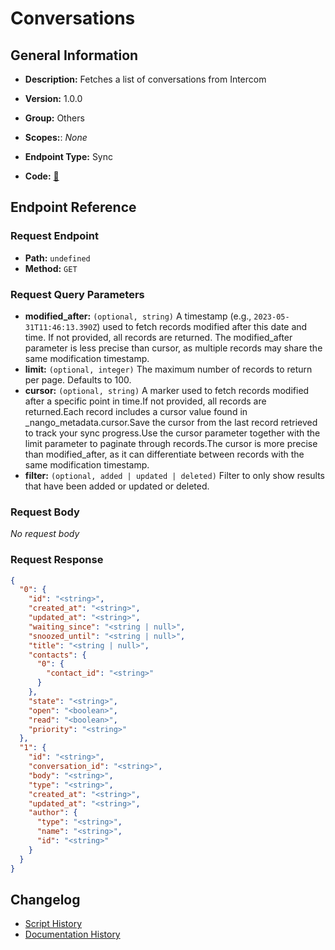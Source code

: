 # Conversations

## General Information

- **Description:** Fetches a list of conversations from Intercom

- **Version:** 1.0.0
- **Group:** Others
- **Scopes:**: _None_
- **Endpoint Type:** Sync
- **Code:** [🔗](https://github.com/NangoHQ/integration-templates/tree/main/integrations/intercom/syncs/conversations.ts)


## Endpoint Reference

### Request Endpoint

- **Path:** `undefined`
- **Method:** `GET`

### Request Query Parameters

- **modified_after:** `(optional, string)` A timestamp (e.g., `2023-05-31T11:46:13.390Z`) used to fetch records modified after this date and time. If not provided, all records are returned. The modified_after parameter is less precise than cursor, as multiple records may share the same modification timestamp.
- **limit:** `(optional, integer)` The maximum number of records to return per page. Defaults to 100.
- **cursor:** `(optional, string)` A marker used to fetch records modified after a specific point in time.If not provided, all records are returned.Each record includes a cursor value found in _nango_metadata.cursor.Save the cursor from the last record retrieved to track your sync progress.Use the cursor parameter together with the limit parameter to paginate through records.The cursor is more precise than modified_after, as it can differentiate between records with the same modification timestamp.
- **filter:** `(optional, added | updated | deleted)` Filter to only show results that have been added or updated or deleted.

### Request Body

_No request body_

### Request Response

```json
{
  "0": {
    "id": "<string>",
    "created_at": "<string>",
    "updated_at": "<string>",
    "waiting_since": "<string | null>",
    "snoozed_until": "<string | null>",
    "title": "<string | null>",
    "contacts": {
      "0": {
        "contact_id": "<string>"
      }
    },
    "state": "<string>",
    "open": "<boolean>",
    "read": "<boolean>",
    "priority": "<string>"
  },
  "1": {
    "id": "<string>",
    "conversation_id": "<string>",
    "body": "<string>",
    "type": "<string>",
    "created_at": "<string>",
    "updated_at": "<string>",
    "author": {
      "type": "<string>",
      "name": "<string>",
      "id": "<string>"
    }
  }
}
```

## Changelog

- [Script History](https://github.com/NangoHQ/integration-templates/commits/main/integrations/intercom/syncs/conversations.ts)
- [Documentation History](https://github.com/NangoHQ/integration-templates/commits/main/integrations/intercom/syncs/conversations.md)

<!-- END  GENERATED CONTENT -->

